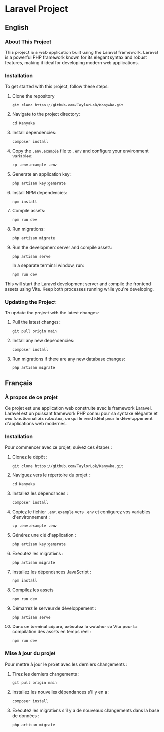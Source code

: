 # Laravel Project

## English

### About This Project

This project is a web application built using the Laravel framework. Laravel is a powerful PHP framework known for its elegant syntax and robust features, making it ideal for developing modern web applications.

### Installation

To get started with this project, follow these steps:

1. Clone the repository:

    ```
    git clone https://github.com/TaylorLok/Kanyaka.git
    ```

2. Navigate to the project directory:

    ```
    cd Kanyaka
    ```

3. Install dependencies:

    ```
    composer install
    ```

4. Copy the `.env.example` file to `.env` and configure your environment variables:

    ```
    cp .env.example .env
    ```

5. Generate an application key:

    ```
    php artisan key:generate
    ```

6. Install NPM dependencies:

    ```
    npm install
    ```

7. Compile assets:

    ```
    npm run dev
    ```

8. Run migrations:

    ```
    php artisan migrate
    ```

9. Run the development server and compile assets:

    ```
    php artisan serve
    ```

    In a separate terminal window, run:

    ```
    npm run dev
    ```

This will start the Laravel development server and compile the frontend assets using Vite. Keep both processes running while you're developing.

### Updating the Project

To update the project with the latest changes:

1. Pull the latest changes:

    ```
    git pull origin main
    ```

2. Install any new dependencies:

    ```
    composer install
    ```

3. Run migrations if there are any new database changes:
    ```
    php artisan migrate
    ```

## Français

### À propos de ce projet

Ce projet est une application web construite avec le framework Laravel. Laravel est un puissant framework PHP connu pour sa syntaxe élégante et ses fonctionnalités robustes, ce qui le rend idéal pour le développement d'applications web modernes.

### Installation

Pour commencer avec ce projet, suivez ces étapes :

1. Clonez le dépôt :

    ```
    git clone https://github.com/TaylorLok/Kanyaka.git
    ```

2. Naviguez vers le répertoire du projet :

    ```
    cd Kanyaka
    ```

3. Installez les dépendances :

    ```
    composer install
    ```

4. Copiez le fichier `.env.example` vers `.env` et configurez vos variables d'environnement :

    ```
    cp .env.example .env
    ```

5. Générez une clé d'application :

    ```
    php artisan key:generate
    ```

6. Exécutez les migrations :

    ```
    php artisan migrate
    ```

7. Installez les dépendances JavaScript :

    ```
    npm install
    ```

8. Compilez les assets :

    ```
    npm run dev
    ```

9. Démarrez le serveur de développement :

    ```
    php artisan serve
    ```

10. Dans un terminal séparé, exécutez le watcher de Vite pour la compilation des assets en temps réel :
    ```
    npm run dev
    ```

### Mise à jour du projet

Pour mettre à jour le projet avec les derniers changements :

1. Tirez les derniers changements :

    ```
    git pull origin main
    ```

2. Installez les nouvelles dépendances s'il y en a :

    ```
    composer install
    ```

3. Exécutez les migrations s'il y a de nouveaux changements dans la base de données :
    ```
    php artisan migrate
    ```
